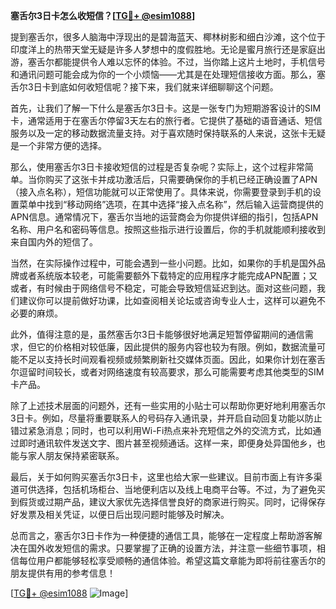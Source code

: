 **塞舌尔3日卡怎么收短信？[[TG💪+ @esim1088](https://t.me/s/esim1088)]**

提到塞舌尔，很多人脑海中浮现出的是碧海蓝天、椰林树影和细白沙滩，这个位于印度洋上的热带天堂无疑是许多人梦想中的度假胜地。无论是蜜月旅行还是家庭出游，塞舌尔都能提供令人难以忘怀的体验。不过，当你踏上这片土地时，手机信号和通讯问题可能会成为你的一个小烦恼——尤其是在处理短信接收方面。那么，塞舌尔3日卡到底如何收短信呢？接下来，我们就来详细聊聊这个问题。

首先，让我们了解一下什么是塞舌尔3日卡。这是一张专门为短期游客设计的SIM卡，通常适用于在塞舌尔停留3天左右的旅行者。它提供了基础的语音通话、短信服务以及一定的移动数据流量支持。对于喜欢随时保持联系的人来说，这张卡无疑是一个非常方便的选择。

那么，使用塞舌尔3日卡接收短信的过程是否复杂呢？实际上，这个过程非常简单。当你购买了这张卡并成功激活后，只需要确保你的手机已经正确设置了APN（接入点名称），短信功能就可以正常使用了。具体来说，你需要登录到手机的设置菜单中找到“移动网络”选项，在其中选择“接入点名称”，然后输入运营商提供的APN信息。通常情况下，塞舌尔当地的运营商会为你提供详细的指引，包括APN名称、用户名和密码等信息。按照这些指示进行设置后，你的手机就能顺利接收到来自国内外的短信了。

当然，在实际操作过程中，可能会遇到一些小问题。比如，如果你的手机是国外品牌或者系统版本较老，可能需要额外下载特定的应用程序才能完成APN配置；又或者，有时候由于网络信号不稳定，可能会导致短信延迟到达。面对这些问题，我们建议你可以提前做好功课，比如查阅相关论坛或咨询专业人士，这样可以避免不必要的麻烦。

此外，值得注意的是，虽然塞舌尔3日卡能够很好地满足短暂停留期间的通信需求，但它的价格相对较低廉，因此提供的服务内容也较为有限。例如，数据流量可能不足以支持长时间观看视频或频繁刷新社交媒体页面。因此，如果你计划在塞舌尔逗留时间较长，或者对网络速度有较高要求，那么可能需要考虑其他类型的SIM卡产品。

除了上述技术层面的问题外，还有一些实用的小贴士可以帮助你更好地利用塞舌尔3日卡。例如，尽量将重要联系人的号码存入通讯录，并开启自动回复功能以防止错过紧急消息；同时，也可以利用Wi-Fi热点来补充短信之外的交流方式，比如通过即时通讯软件发送文字、图片甚至视频通话。这样一来，即便身处异国他乡，也能与家人朋友保持紧密联系。

最后，关于如何购买塞舌尔3日卡，这里也给大家一些建议。目前市面上有许多渠道可供选择，包括机场柜台、当地便利店以及线上电商平台等。不过，为了避免买到假货或过期产品，建议大家优先选择信誉良好的商家进行购买。同时，记得保存好发票及相关凭证，以便日后出现问题时能够及时解决。

总而言之，塞舌尔3日卡作为一种便捷的通信工具，能够在一定程度上帮助游客解决在国外收发短信的需求。只要掌握了正确的设置方法，并注意一些细节事项，相信每位用户都能够轻松享受顺畅的通信体验。希望这篇文章能为即将前往塞舌尔的朋友提供有用的参考信息！

[[TG💪+ @esim1088](https://t.me/s/esim1088) ![Image](https://i.postimg.cc/4NQfJmqS/Snipaste-2025-05-13-00-14-12.png)]